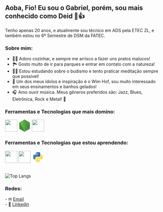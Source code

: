 ## Aoba, Fio! Eu sou o Gabriel, porém, sou mais conhecido como Deid 👋👍
Tenho apenas 20 anos, e atualmente sou técnico em ADS pela ETEC ZL, e também estou no 6º Semestre de DSM da FATEC.

### Sobre mim:

- 👩‍🍳 Adoro cozinhar, e sempre me arrisco a fazer uns pratos malucos!
- 🏞 Gosto muito de ir para parques e entrar em contato com a natureza!
- 🧘‍♂️ Estou estudando sobre o budismo e tento praticar meditação sempre que possível!
- 🧊 Um dos meus ídolos e inspiração é o Wim Hof, sou muito interessado em seus ensinamentos e banhos gelados!
- 🎧 Amo ouvir música. Meus gêneros preferidos são: Jazz, Blues, Eletrônica, Rock e Metal! 🤘

### Ferramentas e Tecnologias que mais domino:
<div>
  <img src="https://cdn.jsdelivr.net/gh/devicons/devicon/icons/git/git-original.svg" width="40" height="40"/>
  <img src="https://raw.githubusercontent.com/devicons/devicon/master/icons/nodejs/nodejs-original.svg" width="40" height="40"/>
  <img src="https://cdn.jsdelivr.net/gh/devicons/devicon/icons/mysql/mysql-original-wordmark.svg" width="40" height="40"/>
</div>

### Ferramentas e Tecnologias que estou aprendendo:
<div>
  <img src="https://cdn.jsdelivr.net/gh/devicons/devicon/icons/java/java-original-wordmark.svg" width="40" height="40"/>
  <img src="https://cdn.jsdelivr.net/gh/devicons/devicon/icons/javascript/javascript-original.svg" width="40" height="40"/>
  <img src="https://raw.githubusercontent.com/devicons/devicon/master/icons/python/python-original.svg" width="40" height="40"/>
</div>
<br>


![Top Langs](https://github-readme-stats-git-masterrstaa-rickstaa.vercel.app/api/top-langs/?username=Bieldeid&bg_color=000&border_color=30A3DC&title_color=E94D5F&text_color=FFF)

### Redes:
<div>
- ✉ <a href = "mailto:gabrieldeid.android@gmail.com">Email</a> </br>
- 💼 <a href="https://www.linkedin.com/in/gabriel-santos-392518213/">Linkedin</a>   
</div>






